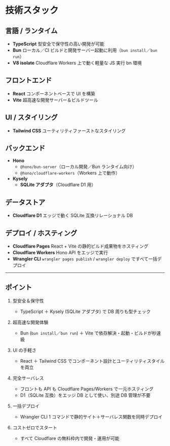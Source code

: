 # 技術スタック

## 言語 / ランタイム

- **TypeScript**
  型安全で保守性の高い開発が可能
- **Bun**
  ローカル／CI ビルドと開発サーバー起動に利用（`bun install`／`bun run`）
- **V8 isolate**
  Cloudflare Workers 上で動く軽量な JS 実行 bn 環境

## フロントエンド

- **React**
  コンポーネントベースで UI を構築
- **Vite**
  超高速な開発サーバー＆ビルドツール

## UI / スタイリング

- **Tailwind CSS**
  ユーティリティファーストなスタイリング

## バックエンド

- **Hono**
  - `@hono/bun-server`（ローカル開発／Bun ランタイム向け）
  - `@hono/cloudflare-workers`（Workers 上で動作）
- **Kysely**
  - **SQLite アダプタ**（Cloudflare D1 用）

## データストア

- **Cloudflare D1**
  エッジで動く SQLite 互換リレーショナル DB

## デプロイ / ホスティング

- **Cloudflare Pages**
  React + Vite の静的ビルド成果物をホスティング
- **Cloudflare Workers**
  Hono API をエッジで実行
- **Wrangler CLI**
  `wrangler pages publish` / `wrangler deploy` ですべて一括デプロイ

---

## ポイント

1. 型安全＆保守性

   - TypeScript ＋ Kysely (SQLite アダプタ) で DB 周りも型チェック

2. 超高速な開発体験

   - Bun (`bun install`／`bun run`) ＋ Vite で依存解決・起動・ビルドが秒速級

3. UI の手軽さ

   - React ＋ Tailwind CSS でコンポーネント設計とユーティリティスタイルを両立

4. 完全サーバレス

   - フロントも API も Cloudflare Pages/Workers で一元ホスティング
   - D1（SQLite 互換）をエッジ DB として使い、別途 DB 管理が不要

5. 一括デプロイ

   - Wrangler CLI 1 コマンドで静的サイト＋サーバレス関数を同時デプロイ

6. コストゼロでスタート
   - すべて Cloudflare の無料枠内で開発・運用が可能
